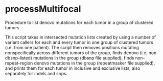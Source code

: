 # processMultifocal
Procedure to list denovo mutations for each tumor in a group of clustered tumors

This script takes in intersected mutation lists created by using a number of variant callers for each and every tumor in one group of clustered tumors (i.e. from one patient). The script then removes positions mutating nonspecifically across different tumors of the group, finds denovo (i.e. non-dbsnp-listed) mutations in the group (dbsnp file supplied), finds non-repeat-region denovo mutations in the group (repeatmasker file supplied), and prints them for each tumor in inclusive and exclusive lists, also separately for indels and snps.
